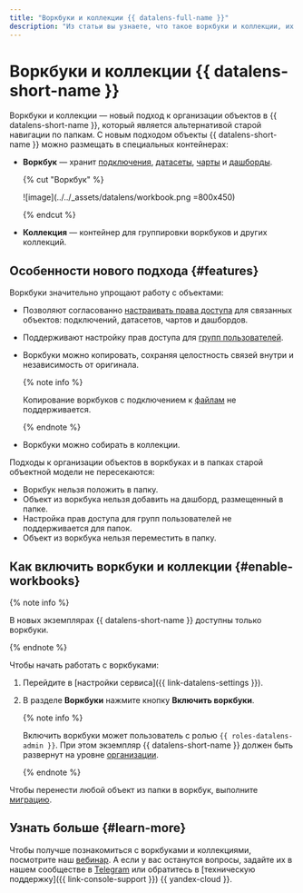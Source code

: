 ```yaml
---
title: "Воркбуки и коллекции {{ datalens-full-name }}"
description: "Из статьи вы узнаете, что такое воркбуки и коллекции, их особенности и как начать с ними работать."
---
```


# Воркбуки и коллекции {{ datalens-short-name }}


Воркбуки и коллекции — новый подход к организации объектов в {{ datalens-short-name }}, который является альтернативой старой навигации по папкам. С новым подходом объекты {{ datalens-short-name }} можно размещать в специальных контейнерах:

* **Воркбук** — хранит [подключения](../concepts/connection.md), [датасеты](../concepts/dataset/index.md), [чарты](../concepts/chart/index.md) и [дашборды](../concepts/dashboard.md).

  {% cut "Воркбук" %}

  ![image](../../_assets/datalens/workbook.png =800x450)

  {% endcut %}

* **Коллекция** — контейнер для группировки воркбуков и других коллекций.

## Особенности нового подхода {#features}

Воркбуки значительно упрощают работу с объектами​:

* Позволяют согласованно [настраивать права доступа](./security.md) для связанных объектов: подключений, датасетов, чартов и дашбордов.
* Поддерживают настройку прав доступа для [групп пользователей](../../iam/operations/groups/create.md).
* Воркбуки можно копировать, сохраняя целостность связей внутри и независимость от оригинала.

  {% note info %}

  Копирование воркбуков c подключением к [файлам](../operations/connection/create-file.md) не поддерживается.

  {% endnote %}

* Воркбуки можно собирать в коллекции.

Подходы к организации объектов в воркбуках и в папках старой объектной модели не пересекаются:

* Воркбук нельзя положить в папку.
* Объект из воркбука нельзя добавить на дашборд, размещенный в папке.
* Настройка прав доступа для групп пользователей не поддерживается для папок.
* Объект из воркбука нельзя переместить в папку.

## Как включить воркбуки и коллекции {#enable-workbooks}

{% note info %}

В новых экземплярах {{ datalens-short-name }} доступны только воркбуки.

{% endnote %}

Чтобы начать работать с воркбуками:

1. Перейдите в [настройки сервиса]({{ link-datalens-settings }}).
1. В разделе **Воркбуки** нажмите кнопку **Включить воркбуки**.

   {% note info %}

   Включить воркбуки может пользователь с ролью `{{ roles-datalens-admin }}`. При этом экземпляр {{ datalens-short-name }} должен быть развернут на уровне [организации](../concepts/organizations.md).

   {% endnote %}

Чтобы перенести любой объект из папки в воркбук, выполните [миграцию](./migrations.md).


## Узнать больше {#learn-more}

Чтобы получше познакомиться с воркбуками и коллекциями, посмотрите наш [вебинар](https://yandex.cloud/ru/events/815). А если у вас останутся вопросы, задайте их в нашем сообществе в [Telegram](https://t.me/YandexDataLens) или обратитесь в [техническую поддержку]({{ link-console-support }}) {{ yandex-cloud }}.



